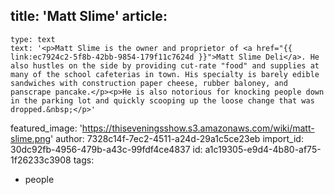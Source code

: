 title: 'Matt Slime'
article:
  -
    type: text
    text: '<p>Matt Slime is the owner and proprietor of <a href="{{ link:ec7924c2-5f8b-42bb-9854-179f11c7624d }}">Matt Slime Deli</a>. He also hustles on the side by providing cut-rate "food" and supplies at many of the school cafeterias in town. His specialty is barely edible sandwiches with construction paper cheese, rubber baloney, and panscrape pancake.</p><p>He is also notorious for knocking people down in the parking lot and quickly scooping up the loose change that was dropped.&nbsp;</p>'
featured_image: 'https://thiseveningsshow.s3.amazonaws.com/wiki/matt-slime.png'
author: 7328c14f-7ec2-4511-a24d-29a1c5ce23eb
import_id: 30dc92fb-4956-479b-a43c-99fdf4ce4837
id: a1c19305-e9d4-4b80-af75-1f26233c3908
tags:
  - people
